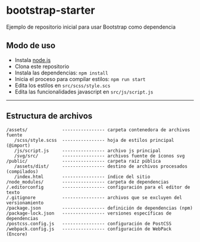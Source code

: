 # bootstrap-starter

Ejemplo de repositorio inicial para usar Bootstrap como dependencia

## Modo de uso

* Instala [node.js](https://nodejs.org/en/download/)
* Clona este repositorio
* Instala las dependencias: `npm install`
* Inicia el proceso para compilar estilos: `npm run start`
* Edita los estilos en `src/scss/style.scs`
* Edita las funcionalidades javascript en `src/js/script.js`

---

## Estructura de archivos

```
/assets/             ---------------- carpeta contenedora de archivos fuente
   /scss/style.scss  ---------------- hoja de estilos principal (@import)
   /js/script.js     ---------------- archivo js principal
   /svg/src/         ---------------- archivos fuente de íconos svg
/public/             ---------------- carpeta raíz pública
   /assets/dist/     ---------------- destino de archivos procesados (compilados)
   /index.html       ---------------- índice del sitio
/node_modules/       ---------------- carpeta de dependencias
/.editorconfig       ---------------- configuración para el editor de texto
/.gitignore          ---------------- archivos que se excluyen del versionamiento
/package.json        ---------------- definición de dependencias (npm)
/package-lock.json   ---------------- versiones específicas de dependencias
/postcss.config.js   ---------------- configuración de PostCSS
/webpack.config.js   ---------------- configuración de WebPack (Encore)
```
